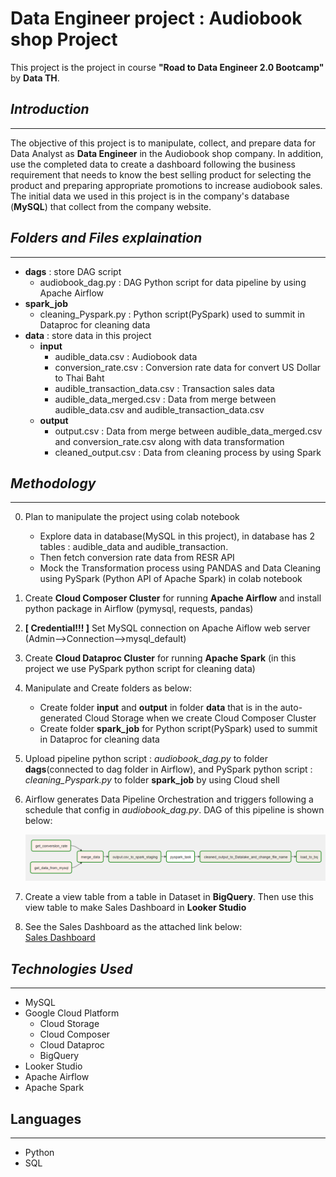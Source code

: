 # Data Engineer project : Audiobook shop Project
This project is the project in course **"Road to Data Engineer 2.0 Bootcamp"** by **Data TH**.

## ***Introduction***
----------------
 The objective of this project is to manipulate, collect, and prepare data for Data Analyst as **Data Engineer** in the Audiobook shop company. In addition, use the completed data to create a dashboard following the business requirement that needs to know the best selling product for selecting the product and preparing appropriate promotions to increase audiobook sales. The initial data we used in this project is in the company's database (**MySQL**) that collect from the company website.

## ***Folders and Files explaination***
---------------------
- **dags** : store DAG script
    - audiobook_dag.py : DAG Python script for data pipeline by using Apache Airflow
- **spark_job**
    - cleaning_Pyspark.py : Python script(PySpark) used to summit in Dataproc for cleaning data
- **data** : store data in this project
    - **input**
        - audible_data.csv : Audiobook data
        - conversion_rate.csv : Conversion rate data for convert US Dollar to Thai Baht
        - audible_transaction_data.csv : Transaction sales data
        - audible_data_merged.csv : Data from merge between audible_data.csv and audible_transaction_data.csv 
    - **output**
        - output.csv : Data from merge between audible_data_merged.csv and conversion_rate.csv along with data transformation
        - cleaned_output.csv : Data from cleaning process by using Spark

## ***Methodology***
--------------
0. Plan to manipulate the project using colab notebook
    - Explore data in database(MySQL in this project), in database has 2 tables : audible_data and audible_transaction.
    - Then fetch conversion rate data from RESR API 
    - Mock the Transformation process using PANDAS and Data Cleaning using PySpark (Python API of Apache Spark) in colab notebook
1. Create **Cloud Composer Cluster** for running **Apache Airflow** and install python package in Airflow (pymysql, requests, pandas)
2. **[ Credential!!! ]** Set MySQL connection on Apache Aiflow web server (Admin-->Connection-->mysql_default)
3. Create **Cloud Dataproc Cluster** for running **Apache Spark** (in this project we use PySpark python script for cleaning data)
4. Manipulate and Create folders as below:
    - Create folder **input** and **output** in folder **data** that is in the auto-generated Cloud Storage when we create Cloud Composer Cluster
    -  Create folder **spark_job** for Python script(PySpark) used to summit in Dataproc for cleaning data
5. Upload pipeline python script : *audiobook_dag.py* to folder **dags**(connected to dag folder in Airflow), and PySpark python script : *cleaning_Pyspark.py* to folder **spark_job** by using Cloud shell
6. Airflow generates Data Pipeline Orchestration and triggers following a schedule that config in *audiobook_dag.py*. DAG of this pipeline is shown below:

    ![DAG_pic](https://github.com/Jacknvp/Audiobook_Project_DataEngineer/blob/main/pic_project/DAG.png)  

7. Create a view table from a table in Dataset in **BigQuery**. Then use this view table to make Sales Dashboard in **Looker Studio**
8. See the Sales Dashboard as the attached link below:  
    [Sales Dashboard](https://lookerstudio.google.com/s/oV4qnybsMjY)

## ***Technologies Used***
----------------------
- MySQL
- Google Cloud Platform
    - Cloud Storage
    - Cloud Composer
    - Cloud Dataproc
    - BigQuery
- Looker Studio
- Apache Airflow
- Apache Spark
## Languages
-------------
- Python
- SQL